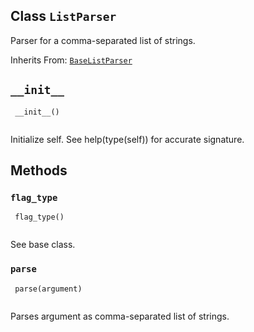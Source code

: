 

## Class  `ListParser` 
Parser for a comma-separated list of strings.

Inherits From: [ `BaseListParser` ](https://tensorflow.google.cn/api_docs/python/tf/compat/v1/flags/BaseListParser)

##  `__init__` 


```
 __init__()
 
```

Initialize self.  See help(type(self)) for accurate signature.

## Methods


###  `flag_type` 


```
 flag_type()
 
```

See base class.

###  `parse` 


```
 parse(argument)
 
```

Parses argument as comma-separated list of strings.

